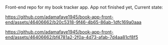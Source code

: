 Front-end repo for my book tracker app. 
App not finished yet, Current state:



https://github.com/adamafaye1945/book-app-front-end/assets/46406662/b20c5318-9f46-4b65-86ab-1dfc169a0aaa




https://github.com/adamafaye1945/book-app-front-end/assets/46406662/bf4781a2-2f0a-4d73-afab-7d4aa81cf8f5

